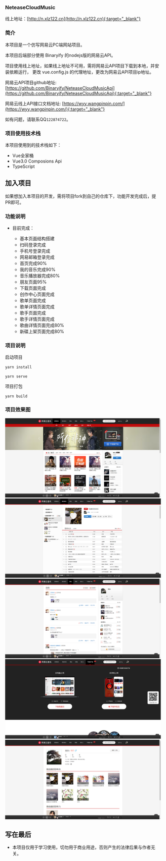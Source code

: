 ### NeteaseCloudMusic

线上地址：[http://n.xlz122.cn](http://n.xlz122.cn){:target="_blank"}

### 简介

本项目是一个仿写网易云PC端网站项目。

本项目后端部分使用 Binaryify 的nodejs版的网易云API。

项目使用线上地址，如果线上地址不可用，需将网易云API项目下载到本地，并安装依赖运行，
更改 vue.config.js 的代理地址，更改为网易云API项目ip地址。

网易云API项目github地址: [https://github.com/Binaryify/NeteaseCloudMusicApi](https://github.com/Binaryify/NeteaseCloudMusicApi){:target="_blank"}

网易云线上API接口文档地址: [https://wyy.wangpinpin.com/](https://wyy.wangpinpin.com/){:target="_blank"}

如有问题，请联系QQ``122874722``。

### 项目使用技术栈

本项目使用到的技术栈如下：
* Vue全家桶
* Vue3.0 Composions Api
* TypeScript

## 加入项目

如果想加入本项目的开发，需将项目fork到自己的仓库下，功能开发完成后，提PR即可。
  
### 功能说明

* 目前完成：

	* 基本页面结构搭建
	* 扫码登录完成
	* 手机号登录完成
	* 网易邮箱登录完成
	* 首页完成90%
	* 我的音乐完成90%
	* 音乐播放器完成80%
	* 朋友页面95%
	* 下载页面完成
	* 创作中心页面完成
	* 歌单页面完成
	* 歌单详情页面完成
	* 歌手页面完成
	* 歌手详情页面完成
	* 歌曲详情页面完成80%
	* 新碟上架页面完成80%
### 项目说明

启动项目

```
yarn install
```

```
yarn serve
```

项目打包

```
yarn build
```

### 项目效果图

![](./src/assets/design-sketch/home.png)
![](./src/assets/design-sketch/my-music.png)
![](./src/assets/design-sketch/friend.png)
![](./src/assets/design-sketch/download.png)
![](./src/assets/design-sketch/my-home.png)
## 写在最后

* 本项目仅用于学习使用，切勿用于商业用途，否则产生的法律后果与作者无关。
